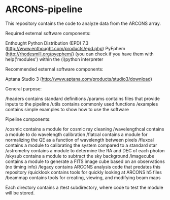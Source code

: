ARCONS-pipeline
===============

This repository contains the code to analyze data from the ARCONS array.  


Required external software components:

Enthought Python Distribution (EPD) 7.3 (http://www.enthought.com/products/epd.php) 
PyEphem (http://rhodesmill.org/pyephem/) 
(you can check if you have them with help('modules') within the (i)python interpreter 

Recommended external software components:

Aptana Studio 3 (http://www.aptana.com/products/studio3/download)

General purpose:

/headers contains standard definitions 
/params contains files that provide inputs to the pipeline 
/utils contains commonly used functions 
/examples contains simple examples to show how to use the software


Pipeline components:

/cosmic contains a module for cosmic ray cleaning
/wavelengthcal contains a module to do wavelength calibration 
/flatcal contains a module for normalizing the QE as a function of wavelength between pixels
/fluxcal contains a module to calibrating the system compared to a standard star
/astrometry contains a module to determine the RA and DEC of each photon
/skysub contains a module to subtract the sky background
/imagecube contains a module to generate a FITS image cube based on an observations (no timing info)
/legacy contains ARCONS analysis code that predates this repository
/quicklook contains tools for quickly looking at ARCONS h5 files
/beammap contains tools for creating, viewing, and modifying beam maps 

Each directory contains a /test subdirectory, where code to test the module will be stored.
